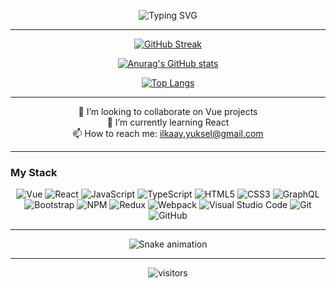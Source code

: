 <!--
**enesdindas/enesdindas** is a ✨ _special_ ✨ repository because its `README.md` (this file) appears on your GitHub profile.
Here are some ideas to get you started:
-->


<div align="center">
  
![Typing SVG](https://readme-typing-svg.herokuapp.com?color=03A062&center=true&vCenter=true&width=600&lines=Hello+Friend%2C;I'm+ilkay.+A+Front-end+Engineer.;)

---

[![GitHub Streak](http://github-readme-streak-stats.herokuapp.com?user=ilkaay&theme=radical)](https://git.io/streak-stats)

[![Anurag's GitHub stats](https://github-readme-stats.vercel.app/api?username=ilkaay&show_icons=true&theme=radical)
](https://github.com/anuraghazra/github-readme-stats)

[![Top Langs](https://github-readme-stats.vercel.app/api/top-langs/?username=ilkaay&layout=compact&theme=radical)](https://github.com/anuraghazra/github-readme-stats)

---
👯 I’m looking to collaborate on Vue projects
<br/>
🌱 I’m currently learning React
<br/>
📫 How to reach me: ilkaay.yuksel@gmail.com

<!-- - 🌱 I’m currently learning GoLang -->
<!-- - 🤔 I’m looking for help with ... -->
<!-- - 💬 Ask me about ... -->
<!-- - ⚡ Fun fact: ... -->

---
<h3 align="left">My Stack</h3>
<p>
   <img alt="Vue" src="https://img.shields.io/badge/vuejs-%2335495e.svg?style=for-the-badge&logo=vuedotjs&logoColor=%234FC08D"></img>
   <img alt="React" src="https://img.shields.io/badge/react-%2320232a.svg?style=for-the-badge&logo=react&logoColor=%2361DAFB"></img>
   <img alt="JavaScript" src="https://img.shields.io/badge/javascript-%23323330.svg?style=for-the-badge&logo=javascript&logoColor=%23F7DF1E"></img>
   <img alt="TypeScript" src="https://img.shields.io/badge/typescript-%23007ACC.svg?style=for-the-badge&logo=typescript&logoColor=white"></img>
   <img alt="HTML5" src="https://img.shields.io/badge/html5-%23E34F26.svg?style=for-the-badge&logo=html5&logoColor=white"></img>
   <img alt="CSS3" src="https://img.shields.io/badge/css3-%231572B6.svg?style=for-the-badge&logo=css3&logoColor=white"></img>
   <img alt="GraphQL" src="https://img.shields.io/badge/-GraphQL-E10098?style=for-the-badge&logo=graphql&logoColor=white"></img>
   <img alt="Bootstrap" src="https://img.shields.io/badge/bootstrap-%23563D7C.svg?style=for-the-badge&logo=bootstrap&logoColor=white"></img>
   <img alt="NPM" src="https://img.shields.io/badge/NPM-%23000000.svg?style=for-the-badge&logo=npm&logoColor=white"></img>
   <img alt="Redux" src="https://img.shields.io/badge/redux-%23593d88.svg?style=for-the-badge&logo=redux&logoColor=white"></img>
   <img alt="Webpack" src="https://img.shields.io/badge/webpack-%238DD6F9.svg?style=for-the-badge&logo=webpack&logoColor=black"></img>
   <img alt="Visual Studio Code" src="https://img.shields.io/badge/Visual%20Studio%20Code-0078d7.svg?style=for-the-badge&logo=visual-studio-code&logoColor=white"></img>
   <img alt="Git" src="https://img.shields.io/badge/git-%23F05033.svg?style=for-the-badge&logo=git&logoColor=white"></img>
   <img alt="GitHub" src="https://img.shields.io/badge/github-%23121011.svg?style=for-the-badge&logo=github&logoColor=white"></img> 
</p>


---
  
![Snake animation](https://svgshare.com/i/_CU.svg)

---
![visitors](https://visitor-badge.laobi.icu/badge?page_id=enesdindas.enesdindas)
</div>
